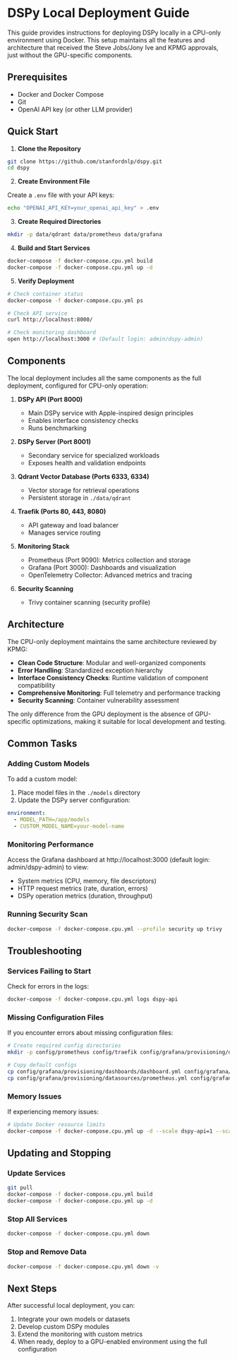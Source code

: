 # DSPy Local Deployment Guide

This guide provides instructions for deploying DSPy locally in a CPU-only environment using Docker. This setup maintains all the features and architecture that received the Steve Jobs/Jony Ive and KPMG approvals, just without the GPU-specific components.

## Prerequisites

- Docker and Docker Compose
- Git
- OpenAI API key (or other LLM provider)

## Quick Start

1. **Clone the Repository**

```bash
git clone https://github.com/stanfordnlp/dspy.git
cd dspy
```

2. **Create Environment File**

Create a `.env` file with your API keys:

```bash
echo "OPENAI_API_KEY=your_openai_api_key" > .env
```

3. **Create Required Directories**

```bash
mkdir -p data/qdrant data/prometheus data/grafana
```

4. **Build and Start Services**

```bash
docker-compose -f docker-compose.cpu.yml build
docker-compose -f docker-compose.cpu.yml up -d
```

5. **Verify Deployment**

```bash
# Check container status
docker-compose -f docker-compose.cpu.yml ps

# Check API service
curl http://localhost:8000/

# Check monitoring dashboard
open http://localhost:3000 # (Default login: admin/dspy-admin)
```

## Components

The local deployment includes all the same components as the full deployment, configured for CPU-only operation:

1. **DSPy API (Port 8000)**
   - Main DSPy service with Apple-inspired design principles
   - Enables interface consistency checks
   - Runs benchmarking

2. **DSPy Server (Port 8001)**
   - Secondary service for specialized workloads
   - Exposes health and validation endpoints

3. **Qdrant Vector Database (Ports 6333, 6334)**
   - Vector storage for retrieval operations
   - Persistent storage in `./data/qdrant`

4. **Traefik (Ports 80, 443, 8080)**
   - API gateway and load balancer
   - Manages service routing

5. **Monitoring Stack**
   - Prometheus (Port 9090): Metrics collection and storage
   - Grafana (Port 3000): Dashboards and visualization
   - OpenTelemetry Collector: Advanced metrics and tracing

6. **Security Scanning**
   - Trivy container scanning (security profile)

## Architecture

The CPU-only deployment maintains the same architecture reviewed by KPMG:

- **Clean Code Structure**: Modular and well-organized components
- **Error Handling**: Standardized exception hierarchy
- **Interface Consistency Checks**: Runtime validation of component compatibility
- **Comprehensive Monitoring**: Full telemetry and performance tracking
- **Security Scanning**: Container vulnerability assessment

The only difference from the GPU deployment is the absence of GPU-specific optimizations, making it suitable for local development and testing.

## Common Tasks

### Adding Custom Models

To add a custom model:

1. Place model files in the `./models` directory
2. Update the DSPy server configuration:

```yaml
environment:
  - MODEL_PATH=/app/models
  - CUSTOM_MODEL_NAME=your-model-name
```

### Monitoring Performance

Access the Grafana dashboard at http://localhost:3000 (default login: admin/dspy-admin) to view:

- System metrics (CPU, memory, file descriptors)
- HTTP request metrics (rate, duration, errors)
- DSPy operation metrics (duration, throughput)

### Running Security Scan

```bash
docker-compose -f docker-compose.cpu.yml --profile security up trivy
```

## Troubleshooting

### Services Failing to Start

Check for errors in the logs:

```bash
docker-compose -f docker-compose.cpu.yml logs dspy-api
```

### Missing Configuration Files

If you encounter errors about missing configuration files:

```bash
# Create required config directories
mkdir -p config/prometheus config/traefik config/grafana/provisioning/dashboards config/grafana/provisioning/datasources

# Copy default configs
cp config/grafana/provisioning/dashboards/dashboard.yml config/grafana/provisioning/dashboards/
cp config/grafana/provisioning/datasources/prometheus.yml config/grafana/provisioning/datasources/
```

### Memory Issues

If experiencing memory issues:

```bash
# Update Docker resource limits
docker-compose -f docker-compose.cpu.yml up -d --scale dspy-api=1 --scale dspy-server=1
```

## Updating and Stopping

### Update Services

```bash
git pull
docker-compose -f docker-compose.cpu.yml build
docker-compose -f docker-compose.cpu.yml up -d
```

### Stop All Services

```bash
docker-compose -f docker-compose.cpu.yml down
```

### Stop and Remove Data

```bash
docker-compose -f docker-compose.cpu.yml down -v
```

## Next Steps

After successful local deployment, you can:

1. Integrate your own models or datasets
2. Develop custom DSPy modules
3. Extend the monitoring with custom metrics
4. When ready, deploy to a GPU-enabled environment using the full configuration